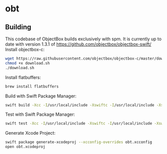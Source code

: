 # obt




Building 
--------
This codebase of ObjectBox builds exclusively with spm. It is currently up to date with version 1.3.1 of https://github.com/objectbox/objectbox-swift/
Install objectbox-c:

```sh
wget https://raw.githubusercontent.com/objectbox/objectbox-c/master/download.sh
chmod +x download.sh
./download.sh
```

Install flatbuffers:

```sh
brew install flatbuffers   
```

Build with Swift Package Manager:


```sh
swift build -Xcc -I/usr/local/include -Xswiftc -I/usr/local/include -Xswiftc -L/usr/local/lib
```

Test with Swift Package Manager:


```sh
swift test -Xcc -I/usr/local/include -Xswiftc -I/usr/local/include -Xswiftc -L/usr/local/lib
```

Generate Xcode Project:

```sh
swift package generate-xcodeproj --xcconfig-overrides obt.xcconfig
open obt.xcodeproj  
```

